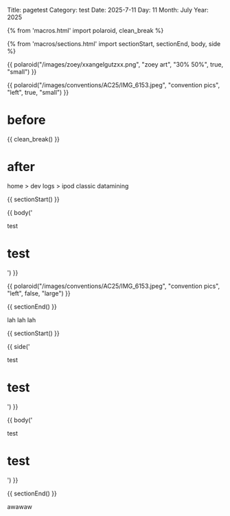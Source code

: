 Title: pagetest
Category: test
Date: 2025-7-11
Day: 11
Month: July
Year: 2025

{% from 'macros.html' import polaroid, clean_break %}

{% from 'macros/sections.html' import sectionStart, sectionEnd, body, side %}



<div class="flexRow">

{{ polaroid("/images/zoey/xxangelgutzxx.png", "zoey art", "30% 50%", true, "small") }}

{{ polaroid("/images/conventions/AC25/IMG_6153.jpeg", "convention pics", "left", true, "small") }}

</div>


# before

{{ clean_break() }}

# after

home > dev logs > ipod classic datamining






{{ sectionStart() }}

{{ body('

test

# test

') }}

{{ polaroid("/images/conventions/AC25/IMG_6153.jpeg", "convention pics", "left", false, "large") }}

{{ sectionEnd() }}

lah lah lah

[//]: # (This may be the most platform independent comment)


{{ sectionStart() }}

{{ side('

test

# test

') }}

{{ body('

test

# test

') }}

{{ sectionEnd() }}


awawaw